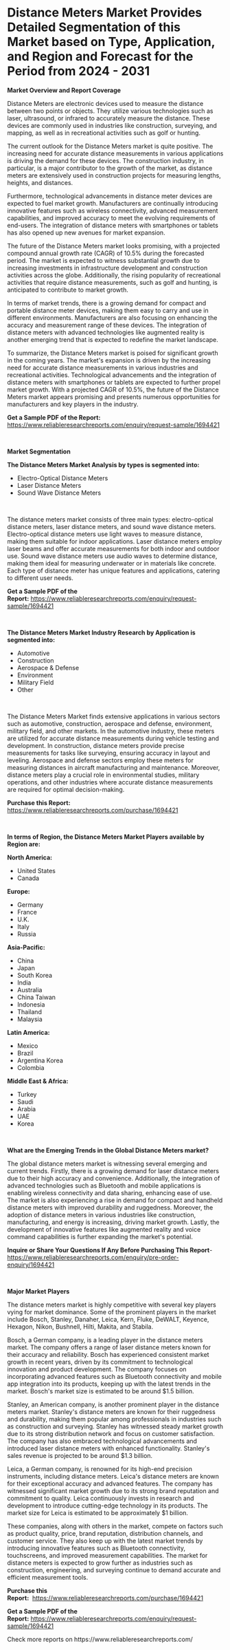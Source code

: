<p><h1>Distance Meters Market Provides Detailed Segmentation of this Market based on Type, Application, and Region and Forecast for the Period from 2024 - 2031</h1></p><p><strong>Market Overview and Report Coverage</strong></p>
<p><p>Distance Meters are electronic devices used to measure the distance between two points or objects. They utilize various technologies such as laser, ultrasound, or infrared to accurately measure the distance. These devices are commonly used in industries like construction, surveying, and mapping, as well as in recreational activities such as golf or hunting.</p><p>The current outlook for the Distance Meters market is quite positive. The increasing need for accurate distance measurements in various applications is driving the demand for these devices. The construction industry, in particular, is a major contributor to the growth of the market, as distance meters are extensively used in construction projects for measuring lengths, heights, and distances.</p><p>Furthermore, technological advancements in distance meter devices are expected to fuel market growth. Manufacturers are continually introducing innovative features such as wireless connectivity, advanced measurement capabilities, and improved accuracy to meet the evolving requirements of end-users. The integration of distance meters with smartphones or tablets has also opened up new avenues for market expansion.</p><p>The future of the Distance Meters market looks promising, with a projected compound annual growth rate (CAGR) of 10.5% during the forecasted period. The market is expected to witness substantial growth due to increasing investments in infrastructure development and construction activities across the globe. Additionally, the rising popularity of recreational activities that require distance measurements, such as golf and hunting, is anticipated to contribute to market growth.</p><p>In terms of market trends, there is a growing demand for compact and portable distance meter devices, making them easy to carry and use in different environments. Manufacturers are also focusing on enhancing the accuracy and measurement range of these devices. The integration of distance meters with advanced technologies like augmented reality is another emerging trend that is expected to redefine the market landscape.</p><p>To summarize, the Distance Meters market is poised for significant growth in the coming years. The market's expansion is driven by the increasing need for accurate distance measurements in various industries and recreational activities. Technological advancements and the integration of distance meters with smartphones or tablets are expected to further propel market growth. With a projected CAGR of 10.5%, the future of the Distance Meters market appears promising and presents numerous opportunities for manufacturers and key players in the industry.</p></p>
<p><strong>Get a Sample PDF of the Report:</strong> <a href="https://www.reliableresearchreports.com/enquiry/request-sample/1694421">https://www.reliableresearchreports.com/enquiry/request-sample/1694421</a></p>
<p>&nbsp;</p>
<p><strong>Market Segmentation</strong></p>
<p><strong>The Distance Meters Market Analysis by types is segmented into:</strong></p>
<p><ul><li>Electro-Optical Distance Meters</li><li>Laser Distance Meters</li><li>Sound Wave Distance Meters</li></ul></p>
<p>&nbsp;</p>
<p><p>The distance meters market consists of three main types: electro-optical distance meters, laser distance meters, and sound wave distance meters. Electro-optical distance meters use light waves to measure distance, making them suitable for indoor applications. Laser distance meters employ laser beams and offer accurate measurements for both indoor and outdoor use. Sound wave distance meters use audio waves to determine distance, making them ideal for measuring underwater or in materials like concrete. Each type of distance meter has unique features and applications, catering to different user needs.</p></p>
<p><strong>Get a Sample PDF of the Report:</strong>&nbsp;<a href="https://www.reliableresearchreports.com/enquiry/request-sample/1694421">https://www.reliableresearchreports.com/enquiry/request-sample/1694421</a></p>
<p>&nbsp;</p>
<p><strong>The Distance Meters Market Industry Research by Application is segmented into:</strong></p>
<p><ul><li>Automotive</li><li>Construction</li><li>Aerospace & Defense</li><li>Environment</li><li>Military Field</li><li>Other</li></ul></p>
<p>&nbsp;</p>
<p><p>The Distance Meters Market finds extensive applications in various sectors such as automotive, construction, aerospace and defense, environment, military field, and other markets. In the automotive industry, these meters are utilized for accurate distance measurements during vehicle testing and development. In construction, distance meters provide precise measurements for tasks like surveying, ensuring accuracy in layout and leveling. Aerospace and defense sectors employ these meters for measuring distances in aircraft manufacturing and maintenance. Moreover, distance meters play a crucial role in environmental studies, military operations, and other industries where accurate distance measurements are required for optimal decision-making.</p></p>
<p><strong>Purchase this Report:</strong>&nbsp; <a href="https://www.reliableresearchreports.com/purchase/1694421">https://www.reliableresearchreports.com/purchase/1694421</a></p>
<p>&nbsp;</p>
<p><strong>In terms of Region, the Distance Meters Market Players available by Region are:</strong></p>
<p>
    <p> <strong> North America: </strong>
        <ul>
            <li>United States</li>
            <li>Canada</li>
        </ul>
        </p> 
    <p> <strong> Europe: </strong>
        <ul>
            <li>Germany</li>
            <li>France</li>
            <li>U.K.</li>
            <li>Italy</li>
            <li>Russia</li>
        </ul>
        </p> 
    <p> <strong> Asia-Pacific: </strong>
        <ul>
            <li>China</li>
            <li>Japan</li>
            <li>South Korea</li>
            <li>India</li>
            <li>Australia</li>
            <li>China Taiwan</li>
            <li>Indonesia</li>
            <li>Thailand</li>
            <li>Malaysia</li>
        </ul>
        </p> 
    <p> <strong> Latin America: </strong>
        <ul>
            <li>Mexico</li>
            <li>Brazil</li>
            <li>Argentina Korea</li>
            <li>Colombia</li>
        </ul>
        </p> 
    <p> <strong> Middle East & Africa: </strong>
        <ul>
            <li>Turkey</li>
            <li>Saudi</li>
            <li>Arabia</li>
            <li>UAE</li>
            <li>Korea</li>
        </ul>
    </p>
    </p>
<p>&nbsp;</p>
<p><strong>What are the Emerging Trends in the Global Distance Meters market?</strong></p>
<p><p>The global distance meters market is witnessing several emerging and current trends. Firstly, there is a growing demand for laser distance meters due to their high accuracy and convenience. Additionally, the integration of advanced technologies such as Bluetooth and mobile applications is enabling wireless connectivity and data sharing, enhancing ease of use. The market is also experiencing a rise in demand for compact and handheld distance meters with improved durability and ruggedness. Moreover, the adoption of distance meters in various industries like construction, manufacturing, and energy is increasing, driving market growth. Lastly, the development of innovative features like augmented reality and voice command capabilities is further expanding the market's potential.</p></p>
<p><strong>Inquire or Share Your Questions If Any Before Purchasing This Report</strong>- <a href="https://www.reliableresearchreports.com/enquiry/pre-order-enquiry/1694421">https://www.reliableresearchreports.com/enquiry/pre-order-enquiry/1694421</a></p>
<p>&nbsp;</p>
<p><strong>Major Market Players</strong></p>
<p><p>The distance meters market is highly competitive with several key players vying for market dominance. Some of the prominent players in the market include Bosch, Stanley, Danaher, Leica, Kern, Fluke, DeWALT, Keyence, Hexagon, Nikon, Bushnell, Hilti, Makita, and Stabila.</p><p>Bosch, a German company, is a leading player in the distance meters market. The company offers a range of laser distance meters known for their accuracy and reliability. Bosch has experienced consistent market growth in recent years, driven by its commitment to technological innovation and product development. The company focuses on incorporating advanced features such as Bluetooth connectivity and mobile app integration into its products, keeping up with the latest trends in the market. Bosch's market size is estimated to be around $1.5 billion.</p><p>Stanley, an American company, is another prominent player in the distance meters market. Stanley's distance meters are known for their ruggedness and durability, making them popular among professionals in industries such as construction and surveying. Stanley has witnessed steady market growth due to its strong distribution network and focus on customer satisfaction. The company has also embraced technological advancements and introduced laser distance meters with enhanced functionality. Stanley's sales revenue is projected to be around $1.3 billion.</p><p>Leica, a German company, is renowned for its high-end precision instruments, including distance meters. Leica's distance meters are known for their exceptional accuracy and advanced features. The company has witnessed significant market growth due to its strong brand reputation and commitment to quality. Leica continuously invests in research and development to introduce cutting-edge technology in its products. The market size for Leica is estimated to be approximately $1 billion.</p><p>These companies, along with others in the market, compete on factors such as product quality, price, brand reputation, distribution channels, and customer service. They also keep up with the latest market trends by introducing innovative features such as Bluetooth connectivity, touchscreens, and improved measurement capabilities. The market for distance meters is expected to grow further as industries such as construction, engineering, and surveying continue to demand accurate and efficient measurement tools.</p></p>
<p><strong>Purchase this Report:</strong>&nbsp;&nbsp;<a href="https://www.reliableresearchreports.com/purchase/1694421">https://www.reliableresearchreports.com/purchase/1694421</a></p>
<p></p>
<p><strong>Get a Sample PDF of the Report:</strong>&nbsp;<a href="https://www.reliableresearchreports.com/enquiry/request-sample/1694421">https://www.reliableresearchreports.com/enquiry/request-sample/1694421</a></p>
<p>Check more reports on https://www.reliableresearchreports.com/</p>